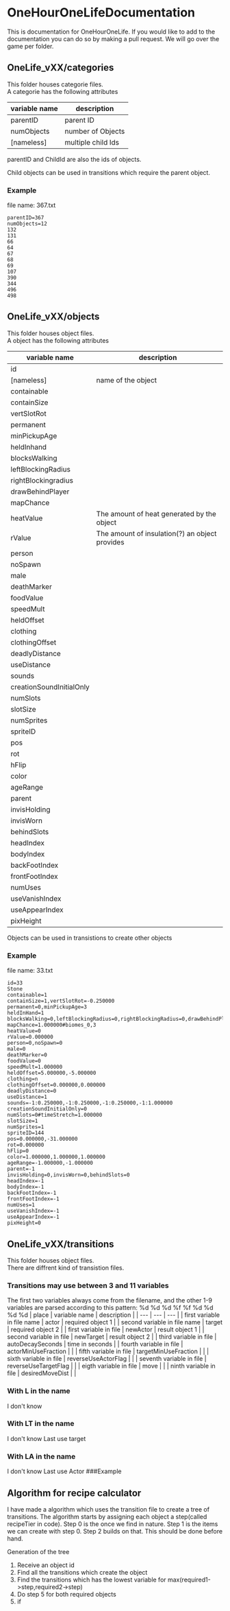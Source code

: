 # OneHourOneLifeDocumentation
This is documentation for OneHourOneLife. If you would like to add to the documentation you can do so by making a pull request.
We will go over the game per folder.

<!---## OneLife_vXX/animations--->
## OneLife_vXX/categories
This folder houses categorie files.   
A categorie has the following attributes

| variable name | description |
| --- | --- |
| parentID    | parent ID |
| numObjects  | number of Objects |
| [nameless]  | multiple child Ids |

parentID and ChildId are also the ids of objects.  

Child objects can be used in transitions which require the parent object.
### Example
file name: 367.txt
```
parentID=367
numObjects=12
132
131
66
64
67
68
69
107
390
344
496
498
```
<!---## OneLife_vXX/graphics--->
<!---## OneLife_vXX/ground--->
<!---## OneLife_vXX/groundTileCache--->
<!---## OneLife_vXX/languages--->
<!---## OneLife_vXX/music--->
## OneLife_vXX/objects
This folder houses object files.   
A object has the following attributes

| variable name | description |
| --- | --- |
| id    |  |
| [nameless]  | name of the object |
| containable |  |
| containSize |  |
| vertSlotRot |  |
| permanent |  |
| minPickupAge |  |
| heldInhand |  |
| blocksWalking |  |
| leftBlockingRadius |  |
| rightBlockingradius |  |
| drawBehindPlayer |  |
| mapChance |  |
| heatValue | The amount of heat generated by the object  |
| rValue | The amount of insulation(?) an object provides |
| person |  |
| noSpawn |  |
| male |  |
| deathMarker |  |
| foodValue |  |
| speedMult |  |
| heldOffset |  |
| clothing |  |
| clothingOffset |  |
| deadlyDistance |  |
| useDistance |  |
| sounds |  |
| creationSoundInitialOnly |  |
| numSlots |  |
| slotSize |  |
| numSprites |  |
| spriteID |  |
| pos |  |
| rot |  |
| hFlip |  |
| color |  |
| ageRange |  |
| parent |  |
| invisHolding |  |
| invisWorn |  |
| behindSlots |  |
| headIndex |  |
| bodyIndex |  |
| backFootIndex |  |
| frontFootIndex |  |
| numUses |  |
| useVanishIndex |  |
| useAppearIndex |  |
| pixHeight |  |

Objects can be used in transistions to create other objects

### Example
file name: 33.txt
```
id=33
Stone
containable=1
containSize=1,vertSlotRot=-0.250000
permanent=0,minPickupAge=3
heldInHand=1
blocksWalking=0,leftBlockingRadius=0,rightBlockingRadius=0,drawBehindPlayer=0
mapChance=1.000000#biomes_0,3
heatValue=0
rValue=0.000000
person=0,noSpawn=0
male=0
deathMarker=0
foodValue=0
speedMult=1.000000
heldOffset=5.000000,-5.000000
clothing=n
clothingOffset=0.000000,0.000000
deadlyDistance=0
useDistance=1
sounds=-1:0.250000,-1:0.250000,-1:0.250000,-1:1.000000
creationSoundInitialOnly=0
numSlots=0#timeStretch=1.000000
slotSize=1
numSprites=1
spriteID=144
pos=0.000000,-31.000000
rot=0.000000
hFlip=0
color=1.000000,1.000000,1.000000
ageRange=-1.000000,-1.000000
parent=-1
invisHolding=0,invisWorn=0,behindSlots=0
headIndex=-1
bodyIndex=-1
backFootIndex=-1
frontFootIndex=-1
numUses=1
useVanishIndex=-1
useAppearIndex=-1
pixHeight=0
```
<!---## OneLife_vXX/otherSounds--->
<!---## OneLife_vXX/playbackGame--->
<!---## OneLife_vXX/recordedGames--->
<!---## OneLife_vXX/reverbCache--->
<!---## OneLife_vXX/scenes--->
<!---## OneLife_vXX/settings--->
<!---## OneLife_vXX/sounds--->
<!---## OneLife_vXX/sprites--->
## OneLife_vXX/transitions
This folder houses object files.   
There are diffrent kind of transistion files.

### Transitions may use between 3 and 11 variables
The first two variables always come from the filename, and the other 1-9 variables are parsed according to this pattern:
%d %d %d %f %f %d %d %d %d
| place | variable name | description |
| --- | --- | --- |
| first variable in file name | actor | required object 1 |
| second variable in file name  | target | required object 2 |
| first variable in file  | newActor | result object 1 |
| second variable in file  | newTarget | result object 2 |
| third variable in file  | autoDecaySeconds | time in seconds |
| fourth variable in file  | actorMinUseFraction | |
| fifth variable in file  | targetMinUseFraction | |
| sixth variable in file  | reverseUseActorFlag | |
| seventh variable in file  | reverseUseTargetFlag | |
| eigth variable in file  | move | |
| ninth variable in file  | desiredMoveDist | |

### With L in the name
I don't know
### With LT in the name
I don't know
Last use target
### With LA in the name
I don't know
Last use Actor
###Example

## Algorithm for recipe calculator

I have made a algorithm which uses the transition file to create a tree of transitions.
The algorithm starts by assigning each object a step(called recipeTier in code).
Step 0 is the once we find in nature. Step 1 is the items we can create with step 0. Step 2 builds on that.
This should be done before hand.

Generation of the tree
1. Receive an object id
2. Find all the transitions which create the object
3. Find the transitions which has the lowest variable for max(required1->step,required2->step)
4. Do step 5 for both required objects
5. if














